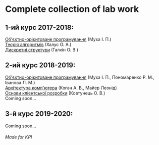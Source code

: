 # Complete collection of lab work

## 1-ий курс **2017-2018**:
[Об'єктно-орієнтоване програмування](https://github.com/kraftwerk28/kpi-labs/tree/master/2017-2018/oop) (Муха І. П.)  
[Теорія алгоритмів](https://github.com/kraftwerk28/kpi-labs/tree/master/2017-2018/algorythm_theory) (Халус О. А.)  
[Дискретні структури](https://github.com/kraftwerk28/kpi-labs/tree/master/2017-2018/discr_struct) (Галкін О. В.)

## 2-ий курс **2018-2019**:
[Об'єктно-орієнтоване програмування](https://github.com/kraftwerk28/kpi-labs/tree/master/2018-2019/oop) (Муха І. П., Пономаренко Р. М., Іванова Л. М.)  
[Архітектура комп'ютера](https://github.com/kraftwerk28/kpi-labs/tree/master/2018-2019/comp_arch) (Коган А. В., Майер Леонід)  
[Основи клієнтської розробки](https://github.com/kraftwerk28/kpi-labs/tree/master/2018-2019/frontend_BCD) (Ковтунець О. В.)  
Coming soon...

## 3-й курс **2019-2020**:
Coming soon...

###### Made for KPI
